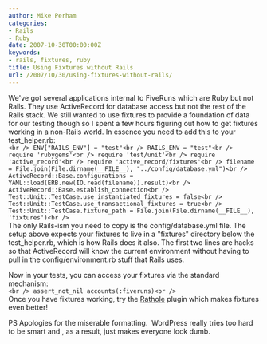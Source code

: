 ```yaml
---
author: Mike Perham
categories:
- Rails
- Ruby
date: 2007-10-30T00:00:00Z
keywords:
- rails, fixtures, ruby
title: Using Fixtures without Rails
url: /2007/10/30/using-fixtures-without-rails/
---
```


We've got several applications internal to FiveRuns which are Ruby but not Rails. They use ActiveRecord for database access but not the rest of the Rails stack. We still wanted to use fixtures to provide a foundation of data for our testing though so I spent a few hours figuring out how to get fixtures working in a non-Rails world. In essence you need to add this to your test_helper.rb:  
`<br />
ENV["RAILS_ENV"] = "test"<br />
RAILS_ENV = "test"<br />
require 'rubygems'<br />
require 'test/unit'<br />
require 'active_record'<br />
require 'active_record/fixtures'<br />
filename = File.join(File.dirname(__FILE__), "../config/database.yml")<br />
ActiveRecord::Base.configurations = YAML::load(ERB.new(IO.read(filename)).result)<br />
ActiveRecord::Base.establish_connection<br />
Test::Unit::TestCase.use_instantiated_fixtures = false<br />
Test::Unit::TestCase.use_transactional_fixtures = true<br />
Test::Unit::TestCase.fixture_path = File.join(File.dirname(__FILE__), 'fixtures')<br />
`  
The only Rails-ism you need to copy is the config/database.yml file. The setup above expects your fixtures to live in a "fixtures" directory below the test_helper.rb, which is how Rails does it also. The first two lines are hacks so that ActiveRecord will know the current environment without having to pull in the config/environment.rb stuff that Rails uses.

Now in your tests, you can access your fixtures via the standard mechanism:  
`<br />
assert_not_nil accounts(:fiveruns)<br />
`  
Once you have fixtures working, try the [Rathole][1] plugin which makes fixtures even better!

PS Apologies for the miserable formatting.  WordPress really tries too hard to be smart and , as a result, just makes everyone look dumb.

 [1]: http://svn.geeksomnia.com/rathole/trunk/README
